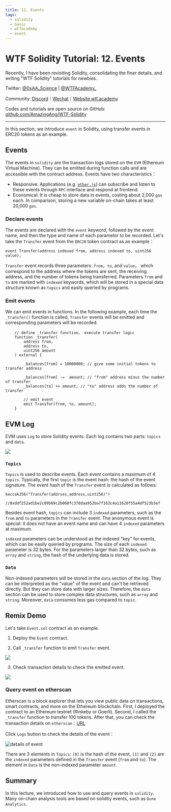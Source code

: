 ```yaml
---
title: 12. Events
tags:
  - solidity
  - basic
  - wtfacademy
  - event
---
```


# WTF Solidity Tutorial: 12. Events

Recently, I have been revisiting Solidity, consolidating the finer details, and writing "WTF Solidity" tutorials for newbies. 

Twitter: [@0xAA_Science](https://twitter.com/0xAA_Science) | [@WTFAcademy_](https://twitter.com/WTFAcademy_)

Community: [Discord](https://discord.gg/5akcruXrsk)｜[Wechat](https://docs.google.com/forms/d/e/1FAIpQLSe4KGT8Sh6sJ7hedQRuIYirOoZK_85miz3dw7vA1-YjodgJ-A/viewform?usp=sf_link)｜[Website wtf.academy](https://wtf.academy)

Codes and tutorials are open source on GitHub: [github.com/AmazingAng/WTF-Solidity](https://github.com/AmazingAng/WTF-Solidity)

-----

In this section, we introduce `event` in Solidity, using transfer events in ERC20 tokens as an example.

## Events
The events in `solidity` are the transaction logs stored on the `EVM` (Ethereum Virtual Machine). They can be emitted during function calls and are accessible with the contract address. Events have two characteristics：

- Responsive: Applications (e.g. [`ether.js`](https://learnblockchain.cn/docs/ethers.js/api-contract.html#id18)) can subscribe and listen to these events through `RPC` interface and respond at frontend.
- Economical: It is cheap to store data in events, costing about 2,000 `gas` each. In comparison, storing a new variable on-chain takes at least 20,000 `gas`.

### Declare events
The events are declared with the `event` keyword, followed by the event name, and then the type and name of each parameter to be recorded. Let's take the `Transfer` event from the `ERC20` token contract as an example：
```solidity
event Transfer(address indexed from, address indexed to, uint256 value);
```
`Transfer` event records three parameters: `from`，`to`, and `value`， which correspond to the address where the tokens are sent, the receiving address, and the number of tokens being transferred. Parameters `from` and `to` are marked with `indexed` keywords, which will be stored in a special data structure known as `topics` and easily queried by programs.


### Emit events

We can emit events in functions. In the following example, each time the `_transfer()` function is called, `Transfer` events will be emitted and corresponding parameters will be recorded.
```solidity
    // define _transfer function， execute transfer logic
    function _transfer(
        address from,
        address to,
        uint256 amount
    ) external {

        _balances[from] = 10000000; // give some initial tokens to transfer address

        _balances[from] -=  amount; // "from" address minus the number of transfer
        _balances[to] += amount; // "to" address adds the number of transfer

        // emit event
        emit Transfer(from, to, amount);
    }
```

## EVM Log

EVM uses `Log` to store Solidity events. Each log contains two parts: `topics` and `data`.

![](img/12-3.jpg)

### `Topics`

`Topics` is used to describe events. Each event contains a maximum of 4 `topics`. Typically, the first `topic` is the event hash: the hash of the event signature. The event hash of the `Transfer` event is calculated as follows:

```solidity
keccak256("Transfer(addrses,address,uint256)")

//0xddf252ad1be2c89b69c2b068fc378daa952ba7f163c4a11628f55a4df523b3ef
```

Besides event hash, `topics` can include 3 `indexed` parameters, such as the `from` and `to` parameters in the `Transfer` event. The anonymous event is special: it does not have an event name and can have 4 `indexed` parameters at maximum.

`indexed` parameters can be understood as the indexed "key" for events, which can be easily queried by programs. The size of each `indexed` parameter is 32 bytes. For the parameters larger than 32 bytes, such as `array` and `string`, the hash of the underlying data is stored.

### `Data`

Non-indexed parameters will be stored in the `data` section of the log. They can be interpreted as the "value" of the event and can't be retrieved directly. But they can store data with larger sizes. Therefore, the `data` section can be used to store complex data structures, such as `array` and `string`. Moreover, `data` consumes less gas compared to `topic`.

## Remix Demo
Let's take `Event.sol` contract as an example.

1. Deploy the `Event` contract.

2. Call `_transfer` function to emit `Transfer` event.

![](./img/12-1_en.jpg)

3. Check transaction details to check the emitted event.

![](./img/12-2_en.jpg)

### Query event on etherscan

Etherscan is a block explorer that lets you view public data on transactions, smart contracts, and more on the Ethereum blockchain. First, I deployed the contract to an Ethereum testnet (Rinkeby or Goerli). Second, I called the `_transfer` function to transfer 100 tokens. After that, you can check the transaction details on `etherscan`：[URL](https://rinkeby.etherscan.io/tx/0x8cf87215b23055896d93004112bbd8ab754f081b4491cb48c37592ca8f8a36c7)

Click `Logs` button to check the details of the event：

![details of event](https://images.mirror-media.xyz/publication-images/gx6_wDMYEl8_Gc_JkTIKn.png?height=980&width=1772)

There are 3 elements in `Topics`: `[0]` is the hash of the event, `[1]` and `[2]` are the `indexed` parameters defined in the `Transfer` event (`from` and `to`). The element in `Data` is the non-indexed parameter `amount`.

## Summary
In this lecture, we introduced how to use and query events in `solidity`. Many on-chain analysis tools are based on solidity events, such as `Dune Analytics`.
